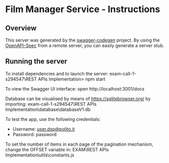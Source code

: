 # Film Manager Service - Instructions

## Overview
This server was generated by the [swagger-codegen](https://github.com/swagger-api/swagger-codegen) project.  By using the [OpenAPI-Spec](https://github.com/OAI/OpenAPI-Specification) from a remote server, you can easily generate a server stub.

## Running the server

To install dependencies and to launch the server:
exam-call-1-s294547\REST APIs Implementation> npm start

To view the Swagger UI interface:
open http://localhost:3001/docs

Database can be visualised by means of https://sqlitebrowser.org/ by importing:
exam-call-1-s294547\REST APIs Implementation\database\databaseV1.db

To test the app, use the following credentials:
- Username: user.dsp@polito.it
- Password: password


To set the number of items in each page of the pagination mechanism, change the OFFSET variable in:
EXAM\REST APIs Implementation\utils\constants.js
